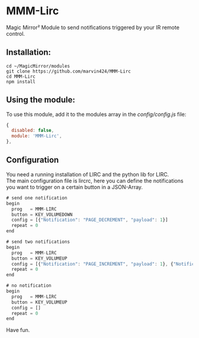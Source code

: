 # MMM-Lirc
Magic Mirror² Module to send notifications triggered by your IR remote control.

## Installation:
    cd ~/MagicMirror/modules
    git clone https://github.com/marvin424/MMM-Lirc
    cd MMM-Lirc
    npm install
    
## Using the module:
To use this module, add it to the modules array in the *config/config.js* file:
```javascript
{
  disabled: false,
  module: 'MMM-Lirc',
},
```
## Configuration
You need a running installation of LIRC and the python lib for LIRC.\
The main configuration file is lircrc, here you can define the notifications you want to trigger on a certain button in a JSON-Array.

```javascript
# send one notification
begin
  prog   = MMM-LIRC
  button = KEY_VOLUMEDOWN
  config = [{"Notification": "PAGE_DECREMENT", "payload": 1}]
  repeat = 0
end

# send two notifications
begin
  prog   = MMM-LIRC
  button = KEY_VOLUMEUP
  config = [{"Notification": "PAGE_INCREMENT", "payload": 1}, {"Notification": "SHOW_EYECANDY"}]
  repeat = 0
end

# no notification
begin
  prog   = MMM-LIRC
  button = KEY_VOLUMEUP
  config = []
  repeat = 0
end

```

Have fun.
